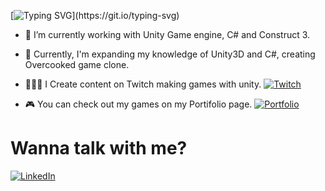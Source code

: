 
[![Typing SVG](https://readme-typing-svg.herokuapp.com/?lines=+Hi+there+👋;I’m+Álisson+Marques+Miquelace;Game+developer;)](https://git.io/typing-svg)

- 🔭 I’m currently working with Unity Game engine, C# and Construct 3.
- 🌱 Currently, I'm expanding my knowledge of Unity3D and C#, creating Overcooked game clone.

- 👩🏻‍💻 I Create content on Twitch making games with unity.    <a href="https://www.twitch.tv/nymphdev">![Twitch](https://img.shields.io/badge/Twitch-%239146FF.svg?style=for-the-badge&logo=Twitch&logoColor=white)</a>
- 🎮 You can check out my games on my Portifolio page. <a href="https://alissonthx-portfolio.vercel.app">![Portfolio](https://img.shields.io/badge/PORTFOLIO-%234f0599.svg?style=for-the-badge&logo=portfolio&logoColor=white)</a>

<h1>Wanna talk with me?</h1>

<a href="https://www.linkedin.com/in/%C3%A1lisson-marques-miquelace-63875b106">![LinkedIn](https://img.shields.io/badge/linkedin-%230077B5.svg?style=for-the-badge&logo=linkedin&logoColor=white)</a>
